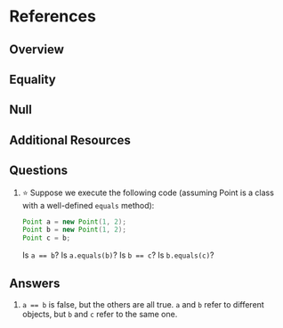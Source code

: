 # References
## Overview
## Equality
## Null
## Additional Resources
## Questions
1. :star: Suppose we execute the following code (assuming Point is a class with a well-defined `equals` method):
    ```java
    Point a = new Point(1, 2);
    Point b = new Point(1, 2);
    Point c = b;
    ```
    Is `a == b`? Is `a.equals(b)`? Is `b == c`? Is `b.equals(c)`?
## Answers
1. `a == b` is false, but the others are all true. `a` and `b` refer to different objects, but `b` and `c` refer to the same one.
